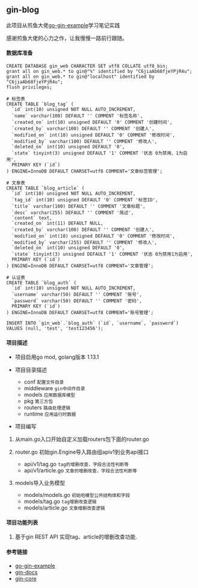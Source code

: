 ## gin-blog
此项目从煎鱼大佬[go-gin-example](https://github.com/eddycjy/go-gin-example)学习笔记实践

感谢煎鱼大佬的心力之作，让我慢慢一路前行跟随。


#### 数据库准备
```mysql
CREATE DATABASE gin_web CHARACTER SET utf8 COLLATE utf8_bin;
grant all on gin_web.* to gin@"%" identified by "C6jiaAb68fjeYPjR4u";
grant all on gin_web.* to gin@"localhost" identified by "C6jiaAb68fjeYPjR4u";
flush privileges;
```

```mysql
# 标签表
CREATE TABLE `blog_tag` (
  `id` int(10) unsigned NOT NULL AUTO_INCREMENT,
  `name` varchar(100) DEFAULT '' COMMENT '标签名称',
  `created_on` int(10) unsigned DEFAULT '0' COMMENT '创建时间',
  `created_by` varchar(100) DEFAULT '' COMMENT '创建人',
  `modified_on` int(10) unsigned DEFAULT '0' COMMENT '修改时间',
  `modified_by` varchar(100) DEFAULT '' COMMENT '修改人',
  `deleted_on` int(10) unsigned DEFAULT '0',
  `state` tinyint(3) unsigned DEFAULT '1' COMMENT '状态 0为禁用、1为启用',
  PRIMARY KEY (`id`)
) ENGINE=InnoDB DEFAULT CHARSET=utf8 COMMENT='文章标签管理';
```

```mysql
# 文章表
CREATE TABLE `blog_article` (
  `id` int(10) unsigned NOT NULL AUTO_INCREMENT,
  `tag_id` int(10) unsigned DEFAULT '0' COMMENT '标签ID',
  `title` varchar(100) DEFAULT '' COMMENT '文章标题',
  `desc` varchar(255) DEFAULT '' COMMENT '简述',
  `content` text,
  `created_on` int(11) DEFAULT NULL,
  `created_by` varchar(100) DEFAULT '' COMMENT '创建人',
  `modified_on` int(10) unsigned DEFAULT '0' COMMENT '修改时间',
  `modified_by` varchar(255) DEFAULT '' COMMENT '修改人',
  `deleted_on` int(10) unsigned DEFAULT '0',
  `state` tinyint(3) unsigned DEFAULT '1' COMMENT '状态 0为禁用1为启用',
  PRIMARY KEY (`id`)
) ENGINE=InnoDB DEFAULT CHARSET=utf8 COMMENT='文章管理';
```

```mysql
# 认证表
CREATE TABLE `blog_auth` (
  `id` int(10) unsigned NOT NULL AUTO_INCREMENT,
  `username` varchar(50) DEFAULT '' COMMENT '账号',
  `password` varchar(50) DEFAULT '' COMMENT '密码',
  PRIMARY KEY (`id`)
) ENGINE=InnoDB DEFAULT CHARSET=utf8 COMMENT='账号管理';

INSERT INTO `gin_web`.`blog_auth` (`id`, `username`, `password`) VALUES (null, 'test', 'test123456');
```


#### 项目描述

- 项目启用go mod, golang版本 1.13.1
- 项目目录描述
  + conf
    `配置文件目录`
  + middleware
    `gin中间件目录` 
  + models
    `应用数据库模型`
  + pkg
    `第三方包`
  + routers
    `路由处理逻辑`
  + runtime
    `应用运行时数据`
    
- 项目编写
1. 从main.go入口开始自定义加载routers包下面的router.go
2. router.go 初始gin.Engine导入路由组apiv1到业务api接口

    - api/v1/tag.go     `tag的增删改查，字段合法性判断等`
    - api/v1/article.go `文章的增删改查，字段合法性判断等`
  
3. models导入业务模型

    - models/models.go `初始哈模型公共结构体和字段`
    - models/tag.go    `tag增删改查逻辑`
    - models/article.go `文章增删改查逻辑`


#### 项目功能列表

1. 基于gin REST API 实现tag、article的增删改查功能.


#### 参考链接

- [go-gin-example](https://github.com/eddycjy/go-gin-example)
- [gin-docs](https://gin-gonic.com/docs/)
- [gin-core](https://github.com/gin-gonic/gin)